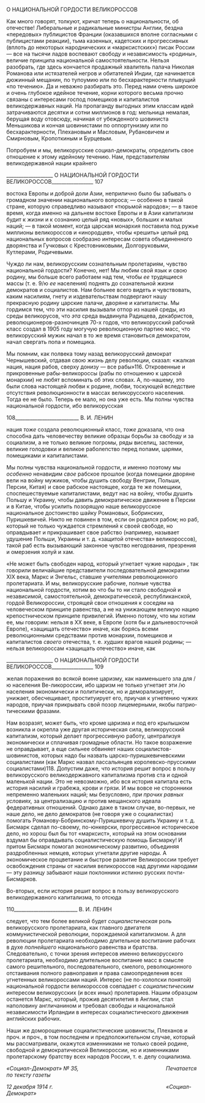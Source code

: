 О НАЦИОНАЛЬНОЙ ГОРДОСТИ ВЕЛИКОРОССОВ

Как много говорят, толкуют, кричат теперь о национальности, об отечестве! Либе­ральные и радикальные министры Англии, бездна «передовых» публицистов Франции (оказавшихся вполне согласными с публицистами реакции), тьма казенных, кадетских и прогрессивных (вплоть до некоторых народнических и «марксистских») писак России — все на тысячи ладов воспевают свободу и независимость «родины», величие прин­ципа национальной самостоятельности. Нельзя разобрать, где здесь кончается продаж­ный хвалитель палача Николая Романова или истязателей негров и обитателей Индии, где начинается дюжинный мещанин, по тупоумию или по бесхарактерности плывущий «по течению». Да и неважно разбирать это. Перед нами очень широкое и очень глубо­кое идейное течение, корни которого весьма прочно связаны с интересами господ по­мещиков и капиталистов великодержавных наций. На пропаганду выгодных этим клас­сам идей затрачиваются десятки и сотни миллионов в год: мельница немалая, берущая воду отовсюду, начиная от убежденного шовиниста Меньшикова и кончая шовиниста­ми по оппортунизму или по бесхарактерности, Плехановым и Масловым, Рубановичем и Смирновым, Кропоткиным и Бурцевым.

Попробуем и мы, великорусские социал-демократы, определить свое отношение к этому идейному течению. Нам, представителям великодержавной нации крайнего

  

___________________ О НАЦИОНАЛЬНОЙ ГОРДОСТИ ВЕЛИКОРОССОВ_________________ 107

востока Европы и доброй доли Азии, неприлично было бы забывать о громадном зна­чении национального вопроса; — особенно в такой стране, которую справедливо назы­вают «тюрьмой народов»; — в такое время, когда именно на дальнем востоке Европы и в Азии капитализм будит к жизни и к сознанию целый ряд «новых», больших и малых наций; — в такой момент, когда царская монархия поставила под ружье миллионы ве­ликороссов и «инородцев», чтобы «решить» целый ряд национальных вопросов сооб­разно интересам совета объединенного дворянства и Гучковых с Крестовниковыми, Долгоруковыми, Кутлерами, Родичевыми.

Чуждо ли нам, великорусским сознательным пролетариям, чувство национальной гордости? Конечно, нет! Мы любим свой язык и свою родину, мы больше всего работа­ем над тем, чтобы _ее_ трудящиеся массы (т. е. 9/ю _ее_ населения) поднять до сознательной жизни демократов и социалистов. Нам больнее всего видеть и чувствовать, каким наси­лиям, гнету и издевательствам подвергают нашу прекрасную родину царские палачи, дворяне и капиталисты. Мы гордимся тем, что эти насилия вызывали отпор из нашей среды, из среды великорусов, что _эта_ среда выдвинула Радищева, декабристов, рево­люционеров-разночинцев 70-х годов, что великорусский рабочий класс создал в 1905 году могучую революционную партию масс, что великорусский мужик начал в то же время становиться демократом, начал свергать попа и помещика.

Мы помним, как полвека тому назад великорусский демократ Чернышевский, отда­вая свою жизнь делу революции, сказал: «жалкая нация, нация рабов, сверху донизу — все рабы»116. Откровенные и прикровенные рабы-великороссы (рабы по отношению к царской монархии) не любят вспоминать об этих словах. А, по-нашему, это были слова настоящей любви к родине, любви, тоскующей вследствие отсутствия революционно­сти в массах великорусского населения. Тогда ее не было. Теперь ее мало, но она уже есть. Мы полны чувства национальной гордости, ибо великорусская

  

108__________________________ В. И. ЛЕНИН

нация _тоже_ создала революционный класс, _тоже_ доказала, что она способна дать че­ловечеству великие образцы борьбы за свободу и за социализм, а не только великие по­громы, ряды виселиц, застенки, великие голодовки и великое раболепство перед попа­ми, царями, помещиками и капиталистами.

Мы полны чувства национальной гордости, и именно поэтому мы _особенно_ ненави­дим _свое_ рабское прошлое (когда помещики дворяне вели на войну мужиков, чтобы душить свободу Венгрии, Польши, Персии, Китая) и свое рабское настоящее, когда те же помещики, споспешествуемые капиталистами, ведут нас на войну, чтобы душить Польшу и Украину, чтобы давить демократическое движение в Персии и в Китае, что­бы усилить позорящую наше великорусское национальное достоинство шайку Романо­вых, Бобринских, Пуришкевичей. Никто не повинен в том, если он родился рабом; но раб, который не только чуждается стремлений к своей свободе, но оправдывает и при­крашивает свое рабство (например, называет удушение Польши, Украины и т. д. «за­щитой отечества» великороссов), такой раб есть вызывающий законное чувство него­дования, презрения и омерзения холуй и хам.

«Не может быть свободен народ, который угнетает чужие народы» , так говорили величайшие представители последовательной демократии XIX века, Маркс и Энгельс, ставшие учителями революционного пролетариата. И мы, великорусские рабочие, пол­ные чувства национальной гордости, хотим во что бы то ни стало свободной и незави­симой, самостоятельной, демократической, республиканской, гордой Великороссии, строящей свои отношения к соседям на человеческом принципе равенства, а не на уни­жающем великую нацию крепостническом принципе привилегий. Именно потому, что мы хотим ее, мы говорим: нельзя в XX веке, в Европе (хотя бы и дальневосточной Ев­ропе), «защищать отечество» иначе, как борясь всеми революционными средствами против монархии, помещиков и капиталистов _своего_ отечества, т. е. _худших_ врагов на­шей родины; — нельзя великороссам «защищать отечество» иначе, как

  

___________________ О НАЦИОНАЛЬНОЙ ГОРДОСТИ ВЕЛИКОРОССОВ_________________ 109

желая поражения во всякой воине царизму, как наименьшего зла для /ю населения Ве-ликороссии, ибо царизм не только угнетает эти /ю населения экономически и полити­чески, но и деморализирует, унижает, обесчещивает, проституирует его, приучая к уг­нетению чужих народов, приучая прикрывать свой позор лицемерными, якобы патрио­тическими фразами.

Нам возразят, может быть, что кроме царизма и под его крылышком возникла и ок­репла уже другая историческая сила, великорусский капитализм, который делает про­грессивную работу, централизуя экономически и сплачивая громадные области. Но та­кое возражение не оправдывает, а еще сильнее обвиняет наших социалистов-шовинистов, которых надо бы назвать царско-пуришкевичевскими социалистами (как Маркс назвал лассальянцев королевско-прусскими социалистами)118. Допустим даже, что история решит вопрос в пользу великорусского великодержавного капитализма против ста и одной маленькой нации. Это не невозможно, ибо вся история капитала есть история насилий и грабежа, крови и грязи. И мы вовсе не сторонники непременно маленьких наций; мы безусловно, _при прочих равных условиях,_ за централизацию и против мещанского идеала федеративных отношений. Однако даже в таком случае, во-первых, не наше дело, не дело демократов (не говоря уже о социалистах) помогать Ро­манову-Бобринскому-Пуришкевичу душить Украину и т. д. Бисмарк сделал по-своему, по-юнкерски, прогрессивное историческое дело, но хорош был бы тот «марксист», ко­торый на этом основании вздумал бы оправдывать социалистическую помощь Бисмар­ку! И притом Бисмарк помогал экономическому развитию, объединяя раздробленных немцев, которых угнетали другие народы. А экономическое процветание и быстрое развитие Великороссии требует освобождения страны от насилия великороссов над другими народами — эту разницу забывают наши поклонники истинно русских почти-Бисмарков.

Во-вторых, если история решит вопрос в пользу великорусского великодержавного капитализма, то отсюда

  

110__________________________ В. И. ЛЕНИН

следует, что тем более великой будет _социалистическая_ роль великорусского пролета­риата, как главного двигателя коммунистической революции, порождаемой капитализ­мом. А для революции пролетариата необходимо длительное воспитание рабочих в ду­хе _полнейшего_ национального равенства и братства. Следовательно, с точки зрения ин­тересов именно великорусского пролетариата, необходимо длительное воспитание масс в смысле самого решительного, последовательного, смелого, революционного отстаи­вания полного равноправия и права самоопределения всех угнетенных великороссами наций. Интерес (не по-холопски понятой) национальной гордости великороссов совпа­дает с _социалистическим_ интересом великорусских (и всех иных) пролетариев. Нашим образцом останется Маркс, который, прожив десятилетия в Англии, стал наполовину англичанином и требовал свободы и национальной независимости Ирландии в интере­сах социалистического движения английских рабочих.

Наши же доморощенные социалистические шовинисты, Плеханов и проч. и проч., в том последнем и предположительном случае, который мы рассматривали, окажутся из­менниками не только своей родине, свободной и демократической Великороссии, но и изменниками пролетарскому братству всех народов России, т. е. делу социализма.

_«Социал-Демократ» № 35,                                                          Печатается по тексту газеты_

_12 декабря 1914 г.                                                                           «Социал-Демократ»_
